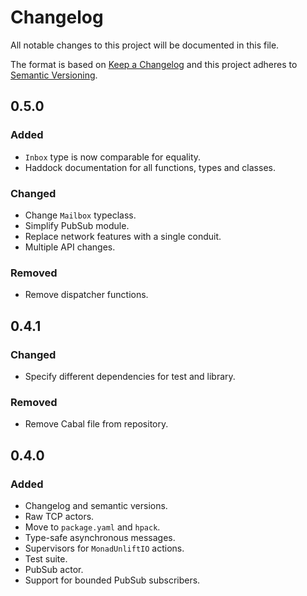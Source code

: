# Changelog
All notable changes to this project will be documented in this file.

The format is based on [Keep a Changelog](http://keepachangelog.com/en/1.0.0/)
and this project adheres to [Semantic Versioning](http://semver.org/spec/v2.0.0.html).

## 0.5.0
### Added
- `Inbox` type is now comparable for equality.
- Haddock documentation for all functions, types and classes.

### Changed
- Change `Mailbox` typeclass.
- Simplify PubSub module.
- Replace network features with a single conduit.
- Multiple API changes.

### Removed
- Remove dispatcher functions.

## 0.4.1
### Changed
- Specify different dependencies for test and library.

### Removed
- Remove Cabal file from repository.

## 0.4.0
### Added
- Changelog and semantic versions.
- Raw TCP actors.
- Move to `package.yaml` and `hpack`.
- Type-safe asynchronous messages.
- Supervisors for `MonadUnliftIO` actions.
- Test suite.
- PubSub actor.
- Support for bounded PubSub subscribers.
